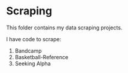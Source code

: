 # Scraping

This folder contains my data scraping projects.

I have code to scrape:
1) Bandcamp
2) Basketball-Reference 
3) Seeking Alpha
